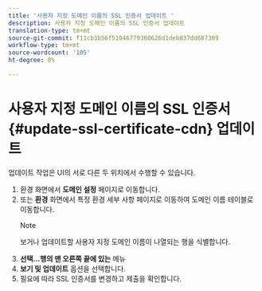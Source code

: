 ```yaml
---
title: '사용자 지정 도메인 이름의 SSL 인증서 업데이트 '
description: 사용자 지정 도메인 이름의 SSL 인증서 업데이트
translation-type: tm+mt
source-git-commit: f11cb3b56f51046779300626d1deb037dd687309
workflow-type: tm+mt
source-wordcount: '105'
ht-degree: 0%

---
```


# 사용자 지정 도메인 이름의 SSL 인증서 {#update-ssl-certificate-cdn} 업데이트

업데이트 작업은 UI의 서로 다른 두 위치에서 수행할 수 있습니다.

1. 환경 화면에서 **도메인 설정** 페이지로 이동합니다.
1. 또는 **환경** 화면에서 특정 환경 세부 사항 페이지로 이동하여 도메인 이름 테이블로 이동합니다.
   >[!NOTE]
   >보거나 업데이트할 사용자 지정 도메인 이름이 나열되는 행을 식별합니다.
1. **선택...행의 맨 오른쪽 끝에 있는** 메뉴
1. **보기 및 업데이트** 옵션을 선택합니다.
1. 필요에 따라 SSL 인증서를 변경하고 제출을 확인합니다.

